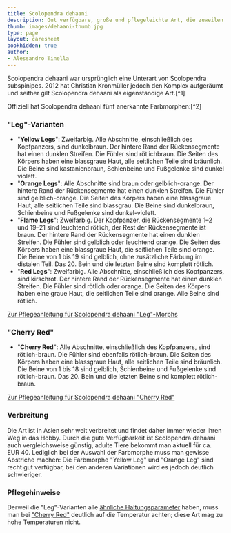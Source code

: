 ```yaml
---
title: Scolopendra dehaani
description: Gut verfügbare, große und pflegeleichte Art, die zuweilen sehr nervös ist. Die unterschiedlichen Farbmorphe [Cherry Red]({{< ref "cherry_red">}}) und die [Leg-Morphe]({{< ref "leg_morphs">}}) haben individuelle Haltungsansprüche.
thumb: images/dehaani-thumb.jpg
type: page
layout: caresheet
bookhidden: true
author:
- Alessandro Tinella
---
```


Scolopendra dehaani war ursprünglich eine Unterart von Scolopendra subspinipes. 2012 hat Christian Kronmüller jedoch den Komplex aufgeräumt und seither gilt Scolopendra dehaani als eigenständige Art.[^1]

Offiziell hat Scolopendra dehaani fünf anerkannte Farbmorphen:[^2]

### "Leg"-Varianten

- "**Yellow Legs**": Zweifarbig. Alle Abschnitte, einschließlich des Kopfpanzers, sind dunkelbraun. Der hintere Rand der Rückensegmente hat einen dunklen Streifen. Die Fühler sind rötlichbraun. Die Seiten des Körpers haben eine blassgraue Haut, alle seitlichen Teile sind bräunlich. Die Beine sind kastanienbraun, Schienbeine und Fußgelenke sind dunkel violett.
- "**Orange Legs**": Alle Abschnitte sind braun oder gelblich-orange. Der hintere Rand der Rückensegmente hat einen dunklen Streifen. Die Fühler sind gelblich-orange. Die Seiten des Körpers haben eine blassgraue Haut, alle seitlichen Teile sind blassgrau. Die Beine sind dunkelbraun, Schienbeine und Fußgelenke sind dunkel-violett.
- "**Flame Legs**": Zweifarbig. Der Kopfpanzer, die Rückensegmente 1–2 und 19–21 sind leuchtend rötlich, der Rest der Rückensegmente ist braun. Der hintere Rand der Rückensegmente hat einen dunklen Streifen. Die Fühler sind gelblich oder leuchtend orange. Die Seiten des Körpers haben eine blassgraue Haut, die seitlichen Teile sind orange. Die Beine von 1 bis 19 sind gelblich, ohne zusätzliche Färbung im distalen Teil. Das 20. Bein und die letzten Beine sind komplett rötlich.
- "**Red Legs**": Zweifarbig. Alle Abschnitte, einschließlich des Kopfpanzers, sind kirschrot. Der hintere Rand der Rückensegmente hat einen dunklen Streifen. Die Fühler sind rötlich oder orange. Die Seiten des Körpers haben eine graue Haut, die seitlichen Teile sind orange. Alle Beine sind rötlich.

[Zur Pflegeanleitung für Scolopendra dehaani "Leg"-Morphs](leg_morphs)


### "Cherry Red"

- "**Cherry Red**": Alle Abschnitte, einschließlich des Kopfpanzers, sind rötlich-braun. Die Fühler sind ebenfalls rötlich-braun. Die Seiten des Körpers haben eine blassgraue Haut, alle seitlichen Teile sind bräunlich. Die Beine von 1 bis 18 sind gelblich, Schienbeine und Fußgelenke sind rötlich-braun. Das 20. Bein und die letzten Beine sind komplett rötlich-braun.

[Zur Pflegeanleitung für Scolopendra dehaani "Cherry Red"](cherry_red)

### Verbreitung

Die Art ist in Asien sehr weit verbreitet und findet daher immer wieder ihren Weg in das Hobby. Durch die gute Verfügbarkeit ist Scolopendra dehaani auch vergleichsweise günstig, adulte Tiere bekommt man aktuell für ca. EUR 40. Lediglich bei der Auswahl der Farbmorphe muss man gewisse Abstriche machen: Die Farbmorphe "Yellow Leg" und "Orange Leg" sind recht gut verfügbar, bei den anderen Variationen wird es jedoch deutlich schwieriger.

### Pflegehinweise

Derweil die "Leg"-Varianten alle [ähnliche Haltungsparameter](leg_morphs) haben, muss man bei ["Cherry Red"](cherry_red) deutlich auf die Temperatur achten; diese Art mag zu hohe Temperaturen nicht.

